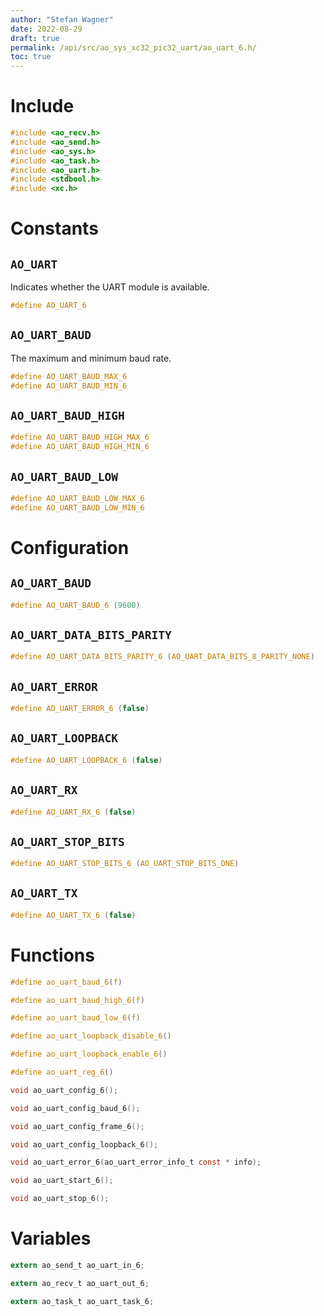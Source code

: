 ```yaml
---
author: "Stefan Wagner"
date: 2022-08-29
draft: true
permalink: /api/src/ao_sys_xc32_pic32_uart/ao_uart_6.h/
toc: true
---
```


# Include

```c
#include <ao_recv.h>
#include <ao_send.h>
#include <ao_sys.h>
#include <ao_task.h>
#include <ao_uart.h>
#include <stdbool.h>
#include <xc.h>
```

# Constants

## `AO_UART`

Indicates whether the UART module is available.

```c
#define AO_UART_6
```

## `AO_UART_BAUD`

The maximum and minimum baud rate.

```c
#define AO_UART_BAUD_MAX_6
#define AO_UART_BAUD_MIN_6
```

## `AO_UART_BAUD_HIGH`

```c
#define AO_UART_BAUD_HIGH_MAX_6
#define AO_UART_BAUD_HIGH_MIN_6
```

## `AO_UART_BAUD_LOW`

```c
#define AO_UART_BAUD_LOW_MAX_6
#define AO_UART_BAUD_LOW_MIN_6
```

# Configuration

## `AO_UART_BAUD`

```c
#define AO_UART_BAUD_6 (9600)
```

## `AO_UART_DATA_BITS_PARITY`

```c
#define AO_UART_DATA_BITS_PARITY_6 (AO_UART_DATA_BITS_8_PARITY_NONE)
```

## `AO_UART_ERROR`

```c
#define AO_UART_ERROR_6 (false)
```

## `AO_UART_LOOPBACK`

```c
#define AO_UART_LOOPBACK_6 (false)
```

## `AO_UART_RX`

```c
#define AO_UART_RX_6 (false)
```

## `AO_UART_STOP_BITS`

```c
#define AO_UART_STOP_BITS_6 (AO_UART_STOP_BITS_ONE)
```

## `AO_UART_TX`

```c
#define AO_UART_TX_6 (false)
```

# Functions

```c
#define ao_uart_baud_6(f)
```

```c
#define ao_uart_baud_high_6(f)
```

```c
#define ao_uart_baud_low_6(f)
```

```c
#define ao_uart_loopback_disable_6()
```

```c
#define ao_uart_loopback_enable_6()
```

```c
#define ao_uart_reg_6()
```

```c
void ao_uart_config_6();
```

```c
void ao_uart_config_baud_6();
```

```c
void ao_uart_config_frame_6();
```

```c
void ao_uart_config_loopback_6();
```

```c
void ao_uart_error_6(ao_uart_error_info_t const * info);
```

```c
void ao_uart_start_6();
```

```c
void ao_uart_stop_6();
```

# Variables

```c
extern ao_send_t ao_uart_in_6;
```

```c
extern ao_recv_t ao_uart_out_6;
```

```c
extern ao_task_t ao_uart_task_6;
```
